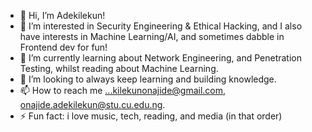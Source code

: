 - 👋 Hi, I’m Adekilekun!
- 👀 I’m interested in Security Engineering & Ethical Hacking, and I also have interests in Machine Learning/AI, and sometimes dabble in Frontend dev for fun!
- 🌱 I’m currently learning about Network Engineering, and Penetration Testing, whilst reading about Machine Learning.
- 💞️ I’m looking to always keep learning and building knowledge.
- 📫 How to reach me ...kilekunonajide@gmail.com, onajide.adekilekun@stu.cu.edu.ng. 
- ⚡ Fun fact: i love music, tech, reading, and media (in that order)
